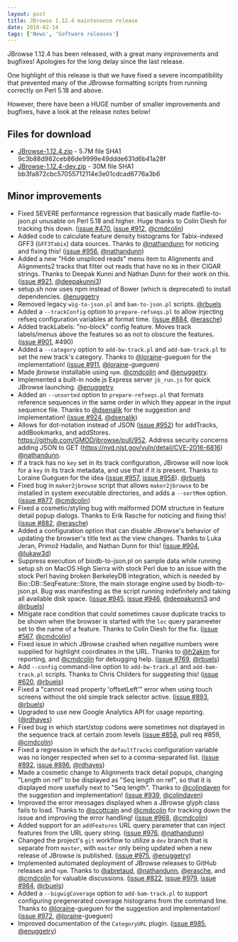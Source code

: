 ```yaml
---
layout: post
title: JBrowse 1.12.4 maintenance release
date: 2018-02-14
tags: ['News', 'Software releases']
---
```


JBrowse 1.12.4 has been released, with a great many improvements and bugfixes!
Apologies for the long delay since the last release.

One highlight of this release is that we have fixed a severe incompatibility
that prevented many of the JBrowse formatting scripts from running correctly on
Perl 5.18 and above.

However, there have been a HUGE number of smaller improvements and bugfixes,
have a look at the release notes below!

## Files for download

- [JBrowse-1.12.4.zip](https://github.com/GMOD/jbrowse/releases/download/1.12.4-release/JBrowse-1.12.4.zip) -
  5.7M file SHA1 9c3b88d982ceb86de9999e49ddde631d6b41a28f
- [JBrowse-1.12.4-dev.zip](https://github.com/GMOD/jbrowse/releases/download/1.12.4-release/JBrowse-1.12.4-dev.zip) -
  30M file SHA1 bb3fa872cbc57055712114e3e01cdcad6776a3b6

## Minor improvements

- Fixed SEVERE performance regression that basically made flatfile-to-json.pl
  unusable on Perl 5.18 and higher. Huge thanks to Colin Diesh for tracking this
  down. ([issue #470](https://github.com/gmod/jbrowse/issues/470),
  [issue #912](https://github.com/gmod/jbrowse/pull/912),
  [@cmdcolin](https://github.com/cmdcolin))
- Added code to calculate feature density histograms for Tabix-indexed GFF3
  (`GFF3Tabix`) data sources. Thanks to
  [@nathandunn](https://github.com/nathandunn) for noticing and fixing this!
  ([issue #956](https://github.com/gmod/jbrowse/pull/956),
  [@nathandunn](https://github.com/nathandunn))
- Added a new "Hide unspliced reads" menu item to Alignments and Alignments2
  tracks that filter out reads that have no `N`s in their CIGAR strings. Thanks
  to Deepak Kunni and Nathan Dunn for their work on this.
  ([issue #921](https://github.com/gmod/jbrowse/pull/921),
  [@deepakunni3](https://github.com/deepakunni3))
- setup.sh now uses npm instead of Bower (which is deprecated) to install
  dependencies. [@enuggetry](https://github.com/enuggetry)
- Removed legacy `wig-to-json.pl` and `bam-to-json.pl` scripts.
  [@rbuels](https://github.com/rbuels)
- Added a `--trackConfig` option to `prepare-refseqs.pl` to allow injecting
  refseq configuration variables at format time.
  ([issue #884](https://github.com/gmod/jbrowse/pull/884),
  [@erasche](https://github.com/erasche))
- Added trackLabels: "no-block" config feature. Moves track labels/menus above
  the features so as not to obscure the features.
  ([issue #901](https://github.com/gmod/jbrowse/issues/901), #490)
- Added a `--category` option to `add-bw-track.pl` and `add-bam-track.pl` to set
  the new track's category. Thanks to
  [@loraine](https://github.com/loraine)-gueguen for the implementation!
  ([issue #911](https://github.com/gmod/jbrowse/pull/911),
  [@loraine](https://github.com/loraine)-gueguen)
- Made jbrowse installable using `npm`. [@cmdcolin](https://github.com/cmdcolin)
  and [@enuggetry](https://github.com/enuggetry).
- Implemented a built-in node.js Express server `jb_run.js` for quick JBrowse
  launching. [@enuggetry](https://github.com/enuggetry)
- Added an `--unsorted` option to `prepare-refseqs.pl` that formats reference
  sequences in the same order in which they appear in the input sequence file.
  Thanks to [@dsenalik](https://github.com/dsenalik) for the suggestion and
  implementation! ([issue #924](https://github.com/gmod/jbrowse/pull/924),
  [@dsenalik](https://github.com/dsenalik))
- Allows for dot-notation instead of JSON
  ([issue #952](https://github.com/gmod/jbrowse/pull/952)) for addTracks,
  addBookmarks, and addStores. https://github.com/GMOD/jbrowse/pull/952. Address
  security concerns adding JSON to GET
  (https://nvd.nist.gov/vuln/detail/CVE-2016-6816)
  [@nathandunn](https://github.com/nathandunn).
- If a track has no `key` set in its track configuration, JBrowse will now look
  for a `key` in its track metadata, and use that if it is present. Thanks to
  Loraine Guéguen for the idea
  ([issue #957](https://github.com/gmod/jbrowse/issues/957),
  [issue #958](https://github.com/gmod/jbrowse/pull/958)).
  [@rbuels](https://github.com/rbuels)
- Fixed bug in `maker2jbrowse` script that allows `maker2jbrowse` to be
  installed in system executable directories, and adds a `--sortMem` option.
  ([issue #877](https://github.com/gmod/jbrowse/pull/877),
  [@cmdcolin](https://github.com/cmdcolin))
- Fixed a cosmetic/styling bug with malformed DOM structure in feature detail
  popup dialogs. Thanks to Erik Rasche for noticing and fixing this!
  ([issue #882](https://github.com/gmod/jbrowse/pull/882),
  [@erasche](https://github.com/erasche))
- Added a configuration option that can disable JBrowse's behavior of updating
  the browser's title text as the view changes. Thanks to Luka Jeran, Primož
  Hadalin, and Nathan Dunn for this!
  ([issue #904](https://github.com/gmod/jbrowse/pull/904),
  [@lukaw3d](https://github.com/lukaw3d))
- Suppress execution of biodb-to-json.pl on sample data while running setup.sh
  on MacOS High Sierra with stock Perl due to an issue with the stock Perl
  having broken BerkeleyDB integration, which is needed by
  Bio::DB::SeqFeature::Store, the main storage engine used by biodb-to-json.pl.
  Bug was manifesting as the script running indefinitely and taking all
  available disk space. ([issue #945](https://github.com/gmod/jbrowse/pull/945),
  [issue #946](https://github.com/gmod/jbrowse/issues/946),
  [@deepakunni3](https://github.com/deepakunni3) and
  [@rbuels](https://github.com/rbuels))
- Mitigate race condition that could sometimes cause duplicate tracks to be
  shown when the browser is started with the `loc` query parameeter set to the
  name of a feature. Thanks to Colin Diesh for the fix.
  ([issue #567](https://github.com/gmod/jbrowse/issues/567),
  [@cmdcolin](https://github.com/cmdcolin))
- Fixed issue in which JBrowse crashed when negative numbers were supplied for
  highlight coordinates in the URL. Thanks to
  [@h2akim](https://github.com/h2akim) for reporting, and
  [@cmdcolin](https://github.com/cmdcolin) for debugging help.
  ([issue #769](https://github.com/gmod/jbrowse/issues/769),
  [@rbuels](https://github.com/rbuels))
- Add `--config` command-line option to `add-bw-track.pl` and `add-bam-track.pl`
  scripts. Thanks to Chris Childers for suggesting this!
  ([issue #620](https://github.com/gmod/jbrowse/issues/620),
  [@rbuels](https://github.com/rbuels))
- Fixed a "cannot read property 'offsetLeft'" error when using touch screens
  without the old simple track selector active.
  ([issue #893](https://github.com/gmod/jbrowse/issues/893),
  [@rbuels](https://github.com/rbuels))
- Upgraded to use new Google Analytics API for usage reporting.
  ([@rdhayes](https://github.com/rdhayes))
- Fixed bug in which start/stop codons were sometimes not displayed in the
  sequence track at certain zoom levels
  ([issue #858](https://github.com/gmod/jbrowse/issues/858), pull req #859,
  [@cmdcolin](https://github.com/cmdcolin))
- Fixed a regression in which the `defaultTracks` configuration variable was no
  longer respected when set to a comma-separated list.
  ([issue #892](https://github.com/gmod/jbrowse/issues/892),
  [issue #896](https://github.com/gmod/jbrowse/pull/896),
  [@rdhayes](https://github.com/rdhayes))
- Made a cosmetic change to Alignments track detail popups, changing "Length on
  ref" to be displayed as "Seq length on ref", so that it is displayed more
  usefully next to "Seq length". Thanks to
  [@colindaven](https://github.com/colindaven) for the suggestion and
  implementation! ([issue #939](https://github.com/gmod/jbrowse/pull/939),
  [@colindaven](https://github.com/colindaven))
- Improved the error messages displayed when a JBrowse glyph class fails to
  load. Thanks to [@scottcain](https://github.com/scottcain) and
  [@cmdcolin](https://github.com/cmdcolin) for tracking down the issue and
  improving the error handling!
  ([issue #968](https://github.com/gmod/jbrowse/issues/968),
  [@cmdcolin](https://github.com/cmdcolin))
- Added support for an `addFeatures` URL query parameter that can inject
  features from the URL query string.
  ([issue #976](https://github.com/gmod/jbrowse/issues/976),
  [@nathandunn](https://github.com/nathandunn))
- Changed the project's `git` workflow to utilize a `dev` branch that is
  separate from `master`, with `master` only being updated when a new release of
  JBrowse is published.
  ([issue #975](https://github.com/gmod/jbrowse/issues/975),
  [@enuggetry](https://github.com/enuggetry))
- Implemented automated deployment of JBrowse releases to GitHub releases and
  `npm`. Thanks to [@abretaud](https://github.com/abretaud),
  [@nathandunn](https://github.com/nathandunn),
  [@erasche](https://github.com/erasche), and
  [@cmdcolin](https://github.com/cmdcolin) for valuable discussions.
  ([issue #822](https://github.com/gmod/jbrowse/issues/822),
  [issue #979](https://github.com/gmod/jbrowse/pull/979),
  [issue #984](https://github.com/gmod/jbrowse/pull/984),
  [@rbuels](https://github.com/rbuels))
- Added a `--bigwigCoverage` option to `add-bam-track.pl` to support configuring
  pregenerated coverage histograms from the command line. Thanks to
  [@loraine](https://github.com/loraine)-gueguen for the suggestion and
  implementation! ([issue #972](https://github.com/gmod/jbrowse/pull/972),
  [@loraine](https://github.com/loraine)-gueguen)
- Improved documentation of the `CategoryURL` plugin.
  ([issue #985](https://github.com/gmod/jbrowse/pull/985),
  [@enuggetry](https://github.com/enuggetry))
